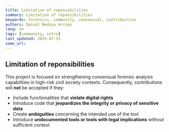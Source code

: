 ```yaml
---
title: Limitation of reponsibilities
summary: Limitation of reponsibilities
keywords: forensics, community, consensual, contribuition
authors: Daniel Bedoya Arroyo
lang: en
tags: [community, intro]
last_updated: 2025-07-15
some_url:
---
```


## Limitation of reponsibilities

This project is focused on strengthening consensual forensic analysis capabilities in high-risk civil society contexts. Consequently, contributions will **not** be accepted if they:

* Include functionalities that **violate digital rights**  
* Introduce code that **jeopardizes the integrity or privacy of sensitive data**  
* Create **ambiguities** concerning the intended use of the tool  
* Introduce **undocumented tools or tools with legal implications** without sufficient context